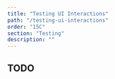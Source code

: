 ```yaml
---
title: "Testing UI Interactions"
path: "/testing-ui-interactions"
order: "15C"
section: "Testing"
description: ""
---
```


## TODO
